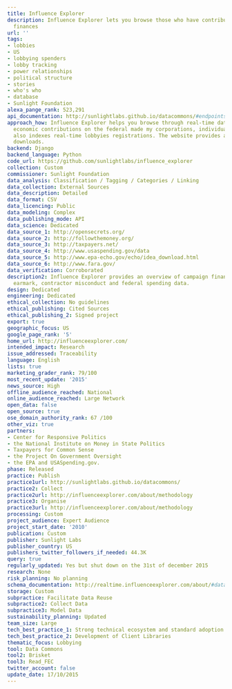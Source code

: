 ```yaml
---
title: Influence Explorer
description: Influence Explorer lets you browse those who have contributed to US campaign
  finances
url: ''
tags:
- lobbies
- US
- lobbying spenders
- lobby tracking
- power relationships
- political structure
- stories
- who's who
- database
- Sunlight Foundation
alexa_pange_rank: 523,291
api_documentation: http://sunlightlabs.github.io/datacommons/#endpoints
approach_how: Influence Explorer helps you browse through real-time data streams containing
  economic contributions on the federal made my corporations, individuals, etc. It
  also indexes real-time lobbyies registrations. The website provides an API and bulk
  downloads.
backend: Django
backend_language: Python
code_url: https://github.com/sunlightlabs/influence_explorer
collection: Custom
commissioner: Sunlight Foundation
data_analysis: Classification / Tagging / Categories / Linking
data_collection: External Sources
data_description: Detailed
data_format: CSV
data_licencing: Public
data_modeling: Complex
data_publishing_mode: API
data_science: Dedicated
data_source_1: http://opensecrets.org/
data_source_2: http://followthemoney.org/
data_source_3: http://taxpayers.net/
data_source_4: http://www.usaspending.gov/data
data_source_5: http://www.epa-echo.gov/echo/idea_download.html
data_source_6: http://www.fara.gov/
data_verification: Corroborated
description2: Influence Explorer provides an overview of campaign finance, lobbying,
  earmark, contractor misconduct and federal spending data.
design: Dedicated
engineering: Dedicated
ethical_collection: No guidelines
ethical_publishing: Cited Sources
ethical_publishing_2: Signed project
export: true
geographic_focus: US
google_page_rank: '5'
home_url: http://influenceexplorer.com/
intended_impact: Research
issue_addressed: Traceability
language: English
lists: true
marketing_grader_rank: 79/100
most_recent_update: '2015'
news_source: High
offline_audience_reached: National
online_audience_reached: Large Network
open_data: false
open_source: true
ose_domain_authority_rank: 67 /100
other_viz: true
partners:
- Center for Responsive Politics
- the National Institute on Money in State Politics
- Taxpayers for Common Sense
- the Project On Government Oversight
- the EPA and USASpending.gov.
phase: Released
practice: Publish
practice1url: http://sunlightlabs.github.io/datacommons/
practice2: Collect
practice2url: http://influenceexplorer.com/about/methodology
practice3: Organise
practice3url: http://influenceexplorer.com/about/methodology
processing: Custom
project_audience: Expert Audience
project_start_date: '2010'
publication: Custom
publisher: Sunlight Labs
publisher_country: US
publishers_twitter_followers_if_needed: 44.3K
query: true
regularly_updated: Yes but shut down on the 31st of december 2015
research: None
risk_planning: No planning
schema_documentation: http://realtime.influenceexplorer.com/about/#data_dictionaries
storage: Custom
subpractice: Facilitate Data Reuse
subpractice2: Collect Data
subpractice3: Model Data
sustainability_planning: Updated
team_size: Large
tech_best_practice_1: Strong technical ecosystem and standard adoption
tech_best_practice_2: Development of Client Libraries
thematic_focus: Lobbying
tool: Data Commons
tool2: Brisket
tool3: Read_FEC
twitter_account: false
update_date: 17/10/2015
---
```

